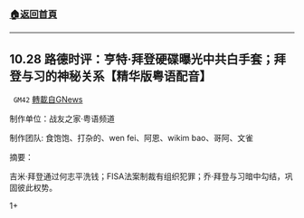 ###  [:house:返回首頁](https://github.com/ourhimalayas/txt)
---

## 10.28 路德时评：亨特·拜登硬碟曝光中共白手套；拜登与习的神秘关系【精华版粤语配音】
` GM42` [轉載自GNews](https://gnews.org/zh-hans/528247/)

制作单位：战友之家·粤语频道

制作团队: 食饱饱、打杂的、wen fei、阿恩、wikim bao、哥阿、文雀



摘要：

吉米·拜登通过何志平洗钱；FISA法案制裁有组织犯罪；乔·拜登与习暗中勾结，巩固彼此权势。

1+
